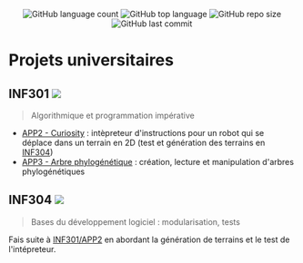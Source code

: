 <p align="center">
<img src="https://img.shields.io/github/languages/count/comejv/uni-projects" alt="GitHub language count">
<img src ="https://img.shields.io/github/languages/top/comejv/uni-projects" alt="GitHub top language">
<img src="https://img.shields.io/github/repo-size/comejv/uni-projects" alt="GitHub repo size">
<img src ="https://img.shields.io/github/last-commit/comejv/uni-projects" alt="GitHub last commit">
</p>

# Projets universitaires

## INF301 ![](https://img.shields.io/badge/-C-red)

> Algorithmique et programmation impérative 

- [APP2 - Curiosity](INF301/APP2/) : intèpreteur d'instructions pour un robot qui se déplace dans un terrain en 2D (test et génération des terrains en [INF304](INF304))
- [APP3 - Arbre phylogénétique](INF301/APP3/) : création, lecture et manipulation d'arbres phylogénétiques

## INF304 ![](https://img.shields.io/badge/-C-red)

> Bases du développement logiciel : modularisation, tests

Fais suite à [INF301/APP2](INF301/APP2/) en abordant la génération de terrains et le test de l'intépreteur.
